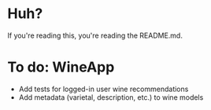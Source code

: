 # Huh?
If you're reading this, you're reading the README.md.

# To do: WineApp
* Add tests for logged-in user wine recommendations
* Add metadata (varietal, description, etc.) to wine models
